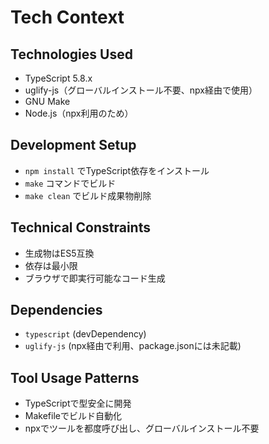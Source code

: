 # Tech Context

## Technologies Used
- TypeScript 5.8.x
- uglify-js（グローバルインストール不要、npx経由で使用）
- GNU Make
- Node.js（npx利用のため）

## Development Setup
- `npm install` でTypeScript依存をインストール
- `make` コマンドでビルド
- `make clean` でビルド成果物削除

## Technical Constraints
- 生成物はES5互換
- 依存は最小限
- ブラウザで即実行可能なコード生成

## Dependencies
- `typescript` (devDependency)
- `uglify-js` (npx経由で利用、package.jsonには未記載)

## Tool Usage Patterns
- TypeScriptで型安全に開発
- Makefileでビルド自動化
- npxでツールを都度呼び出し、グローバルインストール不要
